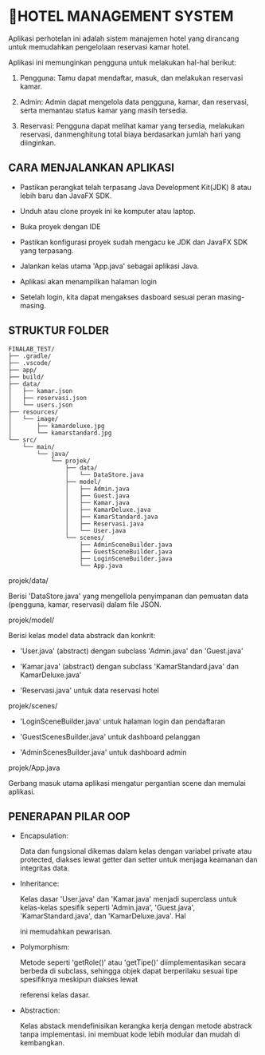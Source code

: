 # 🏨**HOTEL MANAGEMENT SYSTEM**


Aplikasi perhotelan ini adalah sistem manajemen hotel yang dirancang untuk memudahkan pengelolaan reservasi kamar hotel. 

Aplikasi ini memunginkan pengguna untuk melakukan hal-hal berikut:

1. Pengguna: Tamu dapat mendaftar, masuk, dan melakukan reservasi kamar.

2. Admin: Admin dapat mengelola data pengguna, kamar, dan reservasi, serta memantau status kamar yang masih tersedia.

3. Reservasi: Pengguna dapat melihat kamar yang tersedia, melakukan reservasi, danmenghitung total biaya berdasarkan jumlah hari yang diinginkan.

## **CARA MENJALANKAN APLIKASI**


- Pastikan perangkat telah terpasang Java Development Kit(JDK) 8 atau lebih baru dan JavaFX SDK.

- Unduh atau clone proyek ini ke komputer atau laptop.

- Buka proyek dengan IDE

- Pastikan konfigurasi proyek sudah mengacu ke JDK dan JavaFX SDK yang terpasang.

- Jalankan kelas utama 'App.java' sebagai aplikasi Java.

- Aplikasi akan menampilkan halaman login

- Setelah login, kita dapat mengakses dasboard sesuai peran masing-masing.


## **STRUKTUR FOLDER**

```
FINALAB_TEST/
├── .gradle/
├── .vscode/
├── app/
├── build/
├── data/
│   ├── kamar.json
│   ├── reservasi.json
│   └── users.json
├── resources/
│   └── image/
│       ├── kamardeluxe.jpg
│       └── kamarstandard.jpg
└── src/
    └── main/
        └── java/
            └── projek/
                ├── data/
                │   └── DataStore.java
                ├── model/
                │   ├── Admin.java
                │   ├── Guest.java
                │   ├── Kamar.java
                │   ├── KamarDeluxe.java
                │   ├── KamarStandard.java
                │   ├── Reservasi.java
                │   └── User.java
                └── scenes/
                    ├── AdminSceneBuilder.java
                    ├── GuestSceneBuilder.java
                    ├── LoginSceneBuilder.java
                    └── App.java
```


projek/data/

Berisi 'DataStore.java' yang mengellola penyimpanan dan pemuatan data (pengguna, kamar, reservasi) dalam file JSON.

projek/model/

Berisi kelas model data abstrack dan konkrit:

- 'User.java' (abstract) dengan subclass 'Admin.java' dan 'Guest.java'

- 'Kamar.java' (abstract) dengan subclass 'KamarStandard.java' dan KamarDeluxe.java'

- 'Reservasi.java' untuk data reservasi hotel

projek/scenes/

- 'LoginSceneBuilder.java' untuk halaman login dan pendaftaran

- 'GuestScenesBuilder.java' untuk dashboard pelanggan

- 'AdminScenesBuilder.java' untuk dashboard admin

projek/App.java

Gerbang masuk utama aplikasi mengatur pergantian scene dan memulai aplikasi.


## **PENERAPAN PILAR OOP**


- Encapsulation:

  Data dan fungsional dikemas dalam kelas dengan variabel private atau protected, diakses lewat getter dan setter untuk menjaga keamanan dan integritas data.

- Inheritance:

  Kelas dasar 'User.java' dan 'Kamar.java' menjadi superclass untuk kelas-kelas spesifik seperti 'Admin.java', 'Guest.java', 'KamarStandard.java', dan 'KamarDeluxe.java'. Hal


  ini memudahkan pewarisan.

- Polymorphism:

  Metode seperti 'getRole()' atau 'getTipe()' diimplementasikan secara berbeda di subclass, sehingga  objek dapat berperilaku sesuai tipe spesifiknya meskipun diakses lewat


  referensi kelas dasar.

- Abstraction:

  Kelas abstack mendefinisikan kerangka kerja dengan metode abstrack tanpa implementasi. ini membuat kode lebih modular dan mudah di kembangkan.


